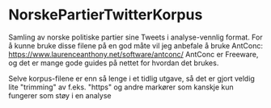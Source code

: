# NorskePartierTwitterKorpus
Samling av norske politiske partier sine Tweets i analyse-vennlig format.
For å kunne bruke disse filene på en god måte vil jeg anbefale å bruke AntConc: https://www.laurenceanthony.net/software/antconc/
AntConc er Freeware, og det er mange gode guides på nettet for hvordan det brukes. 

Selve korpus-filene er enn så lenge i et tidlig utgave, så det er gjort veldig lite "trimming" av f.eks. "https" og andre markører som kanskje kun fungerer som støy i en analyse
